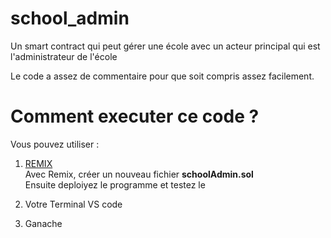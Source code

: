 # school_admin

Un smart contract qui peut gérer une école avec un acteur principal qui est l'administrateur de l'école

Le code a assez de commentaire pour que soit compris assez facilement.

# Comment executer ce code ?

Vous pouvez utiliser :

1. <a href="https://remix.etheurum.org">REMIX</a></br>
Avec Remix, créer un nouveau fichier <strong>schoolAdmin.sol</strong></br>
Ensuite deploiyez le programme et testez le

2. Votre Terminal VS code

3. Ganache 
